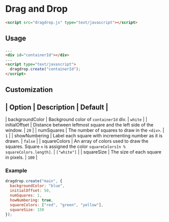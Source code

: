 # Drag and Drop

```html
<script src="dragdrop.js" type="text/javascript"></script>
```

## Usage

```html
...
<div id="containerId"></div>
...
<script type="text/javascript">
  dragdrop.create("containerId");
</script>
```

## Customization

| Option | Description | Default |
---
| backgroundColor | Background color of `containerId` div.                            | `white` |
| initialOffset   | Distance between leftmost square and the left side of the window. | `20`    |
| numSquares      | The number of squares to draw in the `<div>`.                     | `1`     |
| showNumbering   | Label each square with incrementing number as it is drawn.        | `false` |
| squareColors    | An array of colors used to draw the squares. Square `n` is assigned the color `squareColors[n % squareColors.length]`. | `["white"]` |
| squareSize      | The size of each square in pixels.                                | `100`   |

### Example

```js
dragdrop.create("main", {
  backgroundColor: "blue",
  initialOffset: 50,
  numSquares: 1,
  howNumbering: true,
  squareColors: ["red", "green", "yellow"],
  squareSize: 150
});
```
